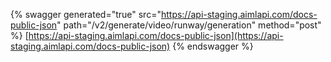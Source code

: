 {% swagger generated="true" src="https://api-staging.aimlapi.com/docs-public-json" path="/v2/generate/video/runway/generation" method="post" %} [https://api-staging.aimlapi.com/docs-public-json](https://api-staging.aimlapi.com/docs-public-json)
{% endswagger %}